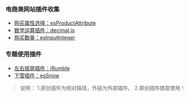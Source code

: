 ### 电商类网站插件收集

 - [购买属性选择：esProductAttribute][1]
 - [数学运算插件：decimal.js][2]
 - [购买数量：esInputInteger][3]
 

### 专题使用插件

 - [左右摇晃插件：jRumble][4]
 - [下雪插件：esSnow][5]

  
  

> 说明：
>   1.原创插件为相对路径，外链为外部插件。
>   2.原创插件随意使用！


  [1]: product_attribute/
  [2]: https://github.com/MikeMcl/decimal.js
  [3]: input_integer/
  [4]: https://github.com/jackrugile/jrumble/
  [5]: snow/